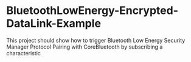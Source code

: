 # BluetoothLowEnergy-Encrypted-DataLink-Example
This project should show how to trigger Bluetooth Low Energy Security Manager Protocol Pairing with CoreBluetooth by subscribing a characteristic 


